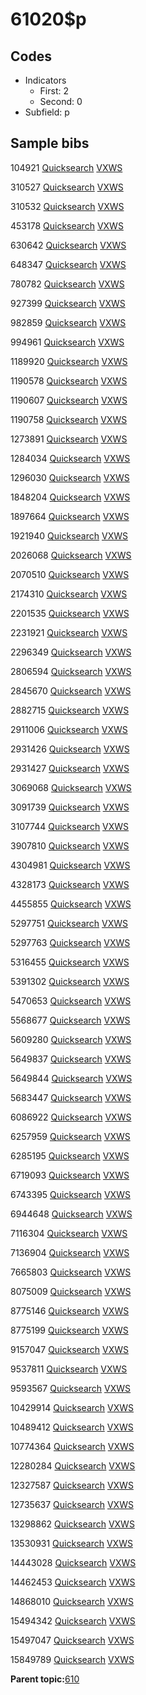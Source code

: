 # 61020$p

## Codes

-   Indicators
    -   First: 2
    -   Second: 0
-   Subfield: p

## Sample bibs

104921 [Quicksearch](https://search.library.yale.edu/catalog/104921) [VXWS](http://prodorbis.library.yale.edu:7014/vxws/GetHoldingsService?bibId=104921)

310527 [Quicksearch](https://search.library.yale.edu/catalog/310527) [VXWS](http://prodorbis.library.yale.edu:7014/vxws/GetHoldingsService?bibId=310527)

310532 [Quicksearch](https://search.library.yale.edu/catalog/310532) [VXWS](http://prodorbis.library.yale.edu:7014/vxws/GetHoldingsService?bibId=310532)

453178 [Quicksearch](https://search.library.yale.edu/catalog/453178) [VXWS](http://prodorbis.library.yale.edu:7014/vxws/GetHoldingsService?bibId=453178)

630642 [Quicksearch](https://search.library.yale.edu/catalog/630642) [VXWS](http://prodorbis.library.yale.edu:7014/vxws/GetHoldingsService?bibId=630642)

648347 [Quicksearch](https://search.library.yale.edu/catalog/648347) [VXWS](http://prodorbis.library.yale.edu:7014/vxws/GetHoldingsService?bibId=648347)

780782 [Quicksearch](https://search.library.yale.edu/catalog/780782) [VXWS](http://prodorbis.library.yale.edu:7014/vxws/GetHoldingsService?bibId=780782)

927399 [Quicksearch](https://search.library.yale.edu/catalog/927399) [VXWS](http://prodorbis.library.yale.edu:7014/vxws/GetHoldingsService?bibId=927399)

982859 [Quicksearch](https://search.library.yale.edu/catalog/982859) [VXWS](http://prodorbis.library.yale.edu:7014/vxws/GetHoldingsService?bibId=982859)

994961 [Quicksearch](https://search.library.yale.edu/catalog/994961) [VXWS](http://prodorbis.library.yale.edu:7014/vxws/GetHoldingsService?bibId=994961)

1189920 [Quicksearch](https://search.library.yale.edu/catalog/1189920) [VXWS](http://prodorbis.library.yale.edu:7014/vxws/GetHoldingsService?bibId=1189920)

1190578 [Quicksearch](https://search.library.yale.edu/catalog/1190578) [VXWS](http://prodorbis.library.yale.edu:7014/vxws/GetHoldingsService?bibId=1190578)

1190607 [Quicksearch](https://search.library.yale.edu/catalog/1190607) [VXWS](http://prodorbis.library.yale.edu:7014/vxws/GetHoldingsService?bibId=1190607)

1190758 [Quicksearch](https://search.library.yale.edu/catalog/1190758) [VXWS](http://prodorbis.library.yale.edu:7014/vxws/GetHoldingsService?bibId=1190758)

1273891 [Quicksearch](https://search.library.yale.edu/catalog/1273891) [VXWS](http://prodorbis.library.yale.edu:7014/vxws/GetHoldingsService?bibId=1273891)

1284034 [Quicksearch](https://search.library.yale.edu/catalog/1284034) [VXWS](http://prodorbis.library.yale.edu:7014/vxws/GetHoldingsService?bibId=1284034)

1296030 [Quicksearch](https://search.library.yale.edu/catalog/1296030) [VXWS](http://prodorbis.library.yale.edu:7014/vxws/GetHoldingsService?bibId=1296030)

1848204 [Quicksearch](https://search.library.yale.edu/catalog/1848204) [VXWS](http://prodorbis.library.yale.edu:7014/vxws/GetHoldingsService?bibId=1848204)

1897664 [Quicksearch](https://search.library.yale.edu/catalog/1897664) [VXWS](http://prodorbis.library.yale.edu:7014/vxws/GetHoldingsService?bibId=1897664)

1921940 [Quicksearch](https://search.library.yale.edu/catalog/1921940) [VXWS](http://prodorbis.library.yale.edu:7014/vxws/GetHoldingsService?bibId=1921940)

2026068 [Quicksearch](https://search.library.yale.edu/catalog/2026068) [VXWS](http://prodorbis.library.yale.edu:7014/vxws/GetHoldingsService?bibId=2026068)

2070510 [Quicksearch](https://search.library.yale.edu/catalog/2070510) [VXWS](http://prodorbis.library.yale.edu:7014/vxws/GetHoldingsService?bibId=2070510)

2174310 [Quicksearch](https://search.library.yale.edu/catalog/2174310) [VXWS](http://prodorbis.library.yale.edu:7014/vxws/GetHoldingsService?bibId=2174310)

2201535 [Quicksearch](https://search.library.yale.edu/catalog/2201535) [VXWS](http://prodorbis.library.yale.edu:7014/vxws/GetHoldingsService?bibId=2201535)

2231921 [Quicksearch](https://search.library.yale.edu/catalog/2231921) [VXWS](http://prodorbis.library.yale.edu:7014/vxws/GetHoldingsService?bibId=2231921)

2296349 [Quicksearch](https://search.library.yale.edu/catalog/2296349) [VXWS](http://prodorbis.library.yale.edu:7014/vxws/GetHoldingsService?bibId=2296349)

2806594 [Quicksearch](https://search.library.yale.edu/catalog/2806594) [VXWS](http://prodorbis.library.yale.edu:7014/vxws/GetHoldingsService?bibId=2806594)

2845670 [Quicksearch](https://search.library.yale.edu/catalog/2845670) [VXWS](http://prodorbis.library.yale.edu:7014/vxws/GetHoldingsService?bibId=2845670)

2882715 [Quicksearch](https://search.library.yale.edu/catalog/2882715) [VXWS](http://prodorbis.library.yale.edu:7014/vxws/GetHoldingsService?bibId=2882715)

2911006 [Quicksearch](https://search.library.yale.edu/catalog/2911006) [VXWS](http://prodorbis.library.yale.edu:7014/vxws/GetHoldingsService?bibId=2911006)

2931426 [Quicksearch](https://search.library.yale.edu/catalog/2931426) [VXWS](http://prodorbis.library.yale.edu:7014/vxws/GetHoldingsService?bibId=2931426)

2931427 [Quicksearch](https://search.library.yale.edu/catalog/2931427) [VXWS](http://prodorbis.library.yale.edu:7014/vxws/GetHoldingsService?bibId=2931427)

3069068 [Quicksearch](https://search.library.yale.edu/catalog/3069068) [VXWS](http://prodorbis.library.yale.edu:7014/vxws/GetHoldingsService?bibId=3069068)

3091739 [Quicksearch](https://search.library.yale.edu/catalog/3091739) [VXWS](http://prodorbis.library.yale.edu:7014/vxws/GetHoldingsService?bibId=3091739)

3107744 [Quicksearch](https://search.library.yale.edu/catalog/3107744) [VXWS](http://prodorbis.library.yale.edu:7014/vxws/GetHoldingsService?bibId=3107744)

3907810 [Quicksearch](https://search.library.yale.edu/catalog/3907810) [VXWS](http://prodorbis.library.yale.edu:7014/vxws/GetHoldingsService?bibId=3907810)

4304981 [Quicksearch](https://search.library.yale.edu/catalog/4304981) [VXWS](http://prodorbis.library.yale.edu:7014/vxws/GetHoldingsService?bibId=4304981)

4328173 [Quicksearch](https://search.library.yale.edu/catalog/4328173) [VXWS](http://prodorbis.library.yale.edu:7014/vxws/GetHoldingsService?bibId=4328173)

4455855 [Quicksearch](https://search.library.yale.edu/catalog/4455855) [VXWS](http://prodorbis.library.yale.edu:7014/vxws/GetHoldingsService?bibId=4455855)

5297751 [Quicksearch](https://search.library.yale.edu/catalog/5297751) [VXWS](http://prodorbis.library.yale.edu:7014/vxws/GetHoldingsService?bibId=5297751)

5297763 [Quicksearch](https://search.library.yale.edu/catalog/5297763) [VXWS](http://prodorbis.library.yale.edu:7014/vxws/GetHoldingsService?bibId=5297763)

5316455 [Quicksearch](https://search.library.yale.edu/catalog/5316455) [VXWS](http://prodorbis.library.yale.edu:7014/vxws/GetHoldingsService?bibId=5316455)

5391302 [Quicksearch](https://search.library.yale.edu/catalog/5391302) [VXWS](http://prodorbis.library.yale.edu:7014/vxws/GetHoldingsService?bibId=5391302)

5470653 [Quicksearch](https://search.library.yale.edu/catalog/5470653) [VXWS](http://prodorbis.library.yale.edu:7014/vxws/GetHoldingsService?bibId=5470653)

5568677 [Quicksearch](https://search.library.yale.edu/catalog/5568677) [VXWS](http://prodorbis.library.yale.edu:7014/vxws/GetHoldingsService?bibId=5568677)

5609280 [Quicksearch](https://search.library.yale.edu/catalog/5609280) [VXWS](http://prodorbis.library.yale.edu:7014/vxws/GetHoldingsService?bibId=5609280)

5649837 [Quicksearch](https://search.library.yale.edu/catalog/5649837) [VXWS](http://prodorbis.library.yale.edu:7014/vxws/GetHoldingsService?bibId=5649837)

5649844 [Quicksearch](https://search.library.yale.edu/catalog/5649844) [VXWS](http://prodorbis.library.yale.edu:7014/vxws/GetHoldingsService?bibId=5649844)

5683447 [Quicksearch](https://search.library.yale.edu/catalog/5683447) [VXWS](http://prodorbis.library.yale.edu:7014/vxws/GetHoldingsService?bibId=5683447)

6086922 [Quicksearch](https://search.library.yale.edu/catalog/6086922) [VXWS](http://prodorbis.library.yale.edu:7014/vxws/GetHoldingsService?bibId=6086922)

6257959 [Quicksearch](https://search.library.yale.edu/catalog/6257959) [VXWS](http://prodorbis.library.yale.edu:7014/vxws/GetHoldingsService?bibId=6257959)

6285195 [Quicksearch](https://search.library.yale.edu/catalog/6285195) [VXWS](http://prodorbis.library.yale.edu:7014/vxws/GetHoldingsService?bibId=6285195)

6719093 [Quicksearch](https://search.library.yale.edu/catalog/6719093) [VXWS](http://prodorbis.library.yale.edu:7014/vxws/GetHoldingsService?bibId=6719093)

6743395 [Quicksearch](https://search.library.yale.edu/catalog/6743395) [VXWS](http://prodorbis.library.yale.edu:7014/vxws/GetHoldingsService?bibId=6743395)

6944648 [Quicksearch](https://search.library.yale.edu/catalog/6944648) [VXWS](http://prodorbis.library.yale.edu:7014/vxws/GetHoldingsService?bibId=6944648)

7116304 [Quicksearch](https://search.library.yale.edu/catalog/7116304) [VXWS](http://prodorbis.library.yale.edu:7014/vxws/GetHoldingsService?bibId=7116304)

7136904 [Quicksearch](https://search.library.yale.edu/catalog/7136904) [VXWS](http://prodorbis.library.yale.edu:7014/vxws/GetHoldingsService?bibId=7136904)

7665803 [Quicksearch](https://search.library.yale.edu/catalog/7665803) [VXWS](http://prodorbis.library.yale.edu:7014/vxws/GetHoldingsService?bibId=7665803)

8075009 [Quicksearch](https://search.library.yale.edu/catalog/8075009) [VXWS](http://prodorbis.library.yale.edu:7014/vxws/GetHoldingsService?bibId=8075009)

8775146 [Quicksearch](https://search.library.yale.edu/catalog/8775146) [VXWS](http://prodorbis.library.yale.edu:7014/vxws/GetHoldingsService?bibId=8775146)

8775199 [Quicksearch](https://search.library.yale.edu/catalog/8775199) [VXWS](http://prodorbis.library.yale.edu:7014/vxws/GetHoldingsService?bibId=8775199)

9157047 [Quicksearch](https://search.library.yale.edu/catalog/9157047) [VXWS](http://prodorbis.library.yale.edu:7014/vxws/GetHoldingsService?bibId=9157047)

9537811 [Quicksearch](https://search.library.yale.edu/catalog/9537811) [VXWS](http://prodorbis.library.yale.edu:7014/vxws/GetHoldingsService?bibId=9537811)

9593567 [Quicksearch](https://search.library.yale.edu/catalog/9593567) [VXWS](http://prodorbis.library.yale.edu:7014/vxws/GetHoldingsService?bibId=9593567)

10429914 [Quicksearch](https://search.library.yale.edu/catalog/10429914) [VXWS](http://prodorbis.library.yale.edu:7014/vxws/GetHoldingsService?bibId=10429914)

10489412 [Quicksearch](https://search.library.yale.edu/catalog/10489412) [VXWS](http://prodorbis.library.yale.edu:7014/vxws/GetHoldingsService?bibId=10489412)

10774364 [Quicksearch](https://search.library.yale.edu/catalog/10774364) [VXWS](http://prodorbis.library.yale.edu:7014/vxws/GetHoldingsService?bibId=10774364)

12280284 [Quicksearch](https://search.library.yale.edu/catalog/12280284) [VXWS](http://prodorbis.library.yale.edu:7014/vxws/GetHoldingsService?bibId=12280284)

12327587 [Quicksearch](https://search.library.yale.edu/catalog/12327587) [VXWS](http://prodorbis.library.yale.edu:7014/vxws/GetHoldingsService?bibId=12327587)

12735637 [Quicksearch](https://search.library.yale.edu/catalog/12735637) [VXWS](http://prodorbis.library.yale.edu:7014/vxws/GetHoldingsService?bibId=12735637)

13298862 [Quicksearch](https://search.library.yale.edu/catalog/13298862) [VXWS](http://prodorbis.library.yale.edu:7014/vxws/GetHoldingsService?bibId=13298862)

13530931 [Quicksearch](https://search.library.yale.edu/catalog/13530931) [VXWS](http://prodorbis.library.yale.edu:7014/vxws/GetHoldingsService?bibId=13530931)

14443028 [Quicksearch](https://search.library.yale.edu/catalog/14443028) [VXWS](http://prodorbis.library.yale.edu:7014/vxws/GetHoldingsService?bibId=14443028)

14462453 [Quicksearch](https://search.library.yale.edu/catalog/14462453) [VXWS](http://prodorbis.library.yale.edu:7014/vxws/GetHoldingsService?bibId=14462453)

14868010 [Quicksearch](https://search.library.yale.edu/catalog/14868010) [VXWS](http://prodorbis.library.yale.edu:7014/vxws/GetHoldingsService?bibId=14868010)

15494342 [Quicksearch](https://search.library.yale.edu/catalog/15494342) [VXWS](http://prodorbis.library.yale.edu:7014/vxws/GetHoldingsService?bibId=15494342)

15497047 [Quicksearch](https://search.library.yale.edu/catalog/15497047) [VXWS](http://prodorbis.library.yale.edu:7014/vxws/GetHoldingsService?bibId=15497047)

15849789 [Quicksearch](https://search.library.yale.edu/catalog/15849789) [VXWS](http://prodorbis.library.yale.edu:7014/vxws/GetHoldingsService?bibId=15849789)

**Parent topic:**[610](../../tags/610/610.md)

